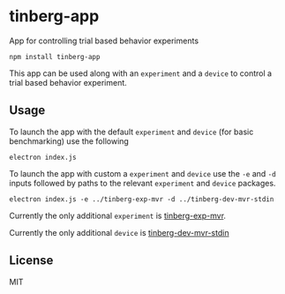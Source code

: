 # tinberg-app
App for controlling trial based behavior experiments

```
npm install tinberg-app
```

This app can be used along with an `experiment` and a `device` to control a trial based behavior experiment.

## Usage
To launch the app with the default `experiment` and `device` (for basic benchmarking) use the following

```
electron index.js
```

To launch the app with custom a `experiment` and `device` use the `-e` and `-d` inputs followed by paths to the relevant `experiment` and `device` packages.

```
electron index.js -e ../tinberg-exp-mvr -d ../tinberg-dev-mvr-stdin
```
Currently the only additional `experiment` is [tinberg-exp-mvr](https://github.com/sofroniewn/tinberg-exp-mvr).

Currently the only additional `device` is [tinberg-dev-mvr-stdin](https://github.com/sofroniewn/tinberg-dev-mvr-stdin)

## License
MIT
